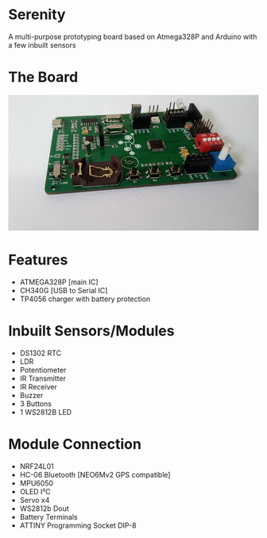 # Serenity
A multi-purpose prototyping board based on Atmega328P and Arduino with a few inbuilt sensors

# The Board

![Front](hardware/IMG/image_1.png?raw=true "Front")

# Features

- ATMEGA328P [main IC]
- CH340G [USB to Serial IC]
- TP4056 charger with battery protection


# Inbuilt Sensors/Modules

- DS1302 RTC
- LDR
- Potentiometer
- IR Transmitter
- IR Receiver
- Buzzer
- 3 Buttons
- 1 WS2812B LED

# Module Connection

- NRF24L01 
- HC-06 Bluetooth [NEO6Mv2 GPS compatible]
- MPU6050 
- OLED I²C
- Servo x4
- WS2812b Dout
- Battery Terminals
- ATTINY Programming Socket DIP-8

